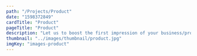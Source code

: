 ```yaml
---
path: "/Projects/Product"
date: "1598372849"
cardTitle: "Product"
pageTitle: "Product"
description: "Let us to boost the first impression of your business/products/property."
thumbnail: "../images/thumbnail/product.jpg"
imgKey: "images-product"
---
```

